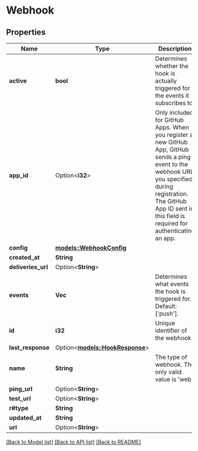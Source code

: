 # Webhook

## Properties

Name | Type | Description | Notes
------------ | ------------- | ------------- | -------------
**active** | **bool** | Determines whether the hook is actually triggered for the events it subscribes to. | 
**app_id** | Option<**i32**> | Only included for GitHub Apps. When you register a new GitHub App, GitHub sends a ping event to the webhook URL you specified during registration. The GitHub App ID sent in this field is required for authenticating an app. | [optional]
**config** | [**models::WebhookConfig**](Webhook_config.md) |  | 
**created_at** | **String** |  | 
**deliveries_url** | Option<**String**> |  | [optional]
**events** | **Vec<String>** | Determines what events the hook is triggered for. Default: ['push']. | 
**id** | **i32** | Unique identifier of the webhook. | 
**last_response** | Option<[**models::HookResponse**](hook-response.md)> |  | [optional]
**name** | **String** | The type of webhook. The only valid value is 'web'. | 
**ping_url** | Option<**String**> |  | [optional]
**test_url** | Option<**String**> |  | [optional]
**r#type** | **String** |  | 
**updated_at** | **String** |  | 
**url** | Option<**String**> |  | [optional]

[[Back to Model list]](../README.md#documentation-for-models) [[Back to API list]](../README.md#documentation-for-api-endpoints) [[Back to README]](../README.md)


